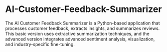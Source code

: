 # AI-Customer-Feedback-Summarizer
The AI Customer Feedback Summarizer is a Python-based application that processes customer feedback, extracts insights, and summarizes reviews. This basic version uses extractive summarization techniques, and the advanced version integrates advanced sentiment analysis, visualization, and industry-specific fine-tuning.
